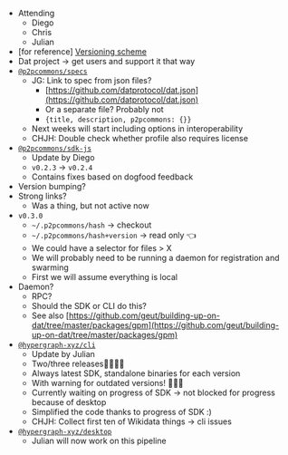 -   Attending
    -   Diego
    -   Chris
    -   Julian
-   [for reference] [Versioning
    scheme](https://drive.google.com/a/libscie.org/open?id=1Hp4gIUVNePO33lGcYeK8dOwY6EZWCQrL7XrURIILslg)
-   Dat project → get users and support it that way
-   [`@p2pcommons/specs`](https://github.com/p2pcommons/specs)
    -   JG: Link to spec from json files?
        -   [https://github.com/datprotocol/dat.json](https://github.com/datprotocol/dat.json)
        -   Or a separate file? Probably not
        -   `{title, description, p2pcommons: {}}`
    -   Next weeks will start including options in interoperability
    -   CHJH: Double check whether profile also requires license
-   [`@p2pcommons/sdk-js`](https://github.com/p2pcommons/sdk-js)
    -   Update by Diego
       -   `v0.2.3` → `v0.2.4`
       -   Contains fixes based on dogfood feedback
   -   Version bumping?
   -   Strong links?
       -   Was a thing, but not active now
   -  `v0.3.0`
       -   `~/.p2pcommons/hash` → checkout
       -   `~/.p2pcommons/hash+version` → read only 👈
       -   We could have a selector for files &gt; X
       -   We will probably need to be running a daemon for
           registration and swarming
       -   First we will assume everything is local
   -   Daemon?
        -   RPC?
        -   Should the SDK or CLI do this?
        -   See also
            [https://github.com/geut/building-up-on-dat/tree/master/packages/gpm](https://github.com/geut/building-up-on-dat/tree/master/packages/gpm)
-   [`@hypergraph-xyz/cli`](https://github.com/hypergraph-xyz/cli)
    -   Update by Julian
    -   Two/three releases🎉🎉🎉🎉
    -   Always latest SDK, standalone binaries for each version
    -   With warning for outdated versions! 🎉🎉🎉
    -   Currently waiting on progress of SDK → not blocked for progress
        because of desktop
    -   Simplified the code thanks to progress of SDK :)
    -   CHJH: Collect first ten of Wikidata things → cli issues
-   [`@hypergraph-xyz/desktop`](https://github.com/hypergraph-xyz/desktop)
    -   Julian will now work on this pipeline
